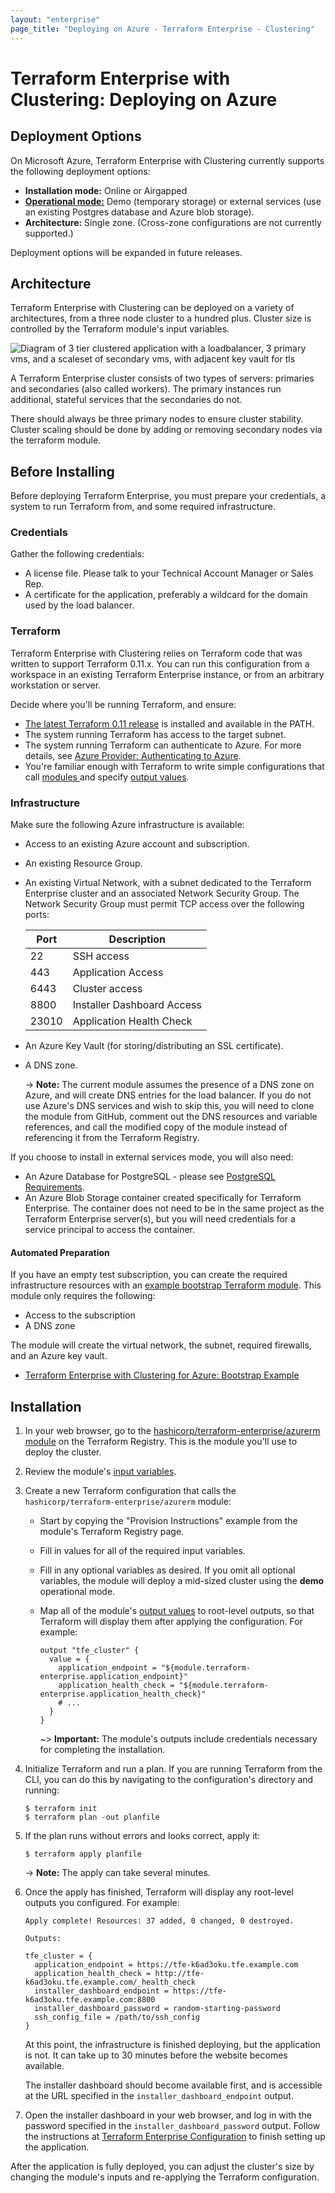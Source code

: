 ```yaml
---
layout: "enterprise"
page_title: "Deploying on Azure - Terraform Enterprise - Clustering"
---
```


# Terraform Enterprise with Clustering: Deploying on Azure

[mode]: ../before-installing/index.html#operational-mode-decision
[tf11]: https://releases.hashicorp.com/terraform/0.11.14/

## Deployment Options

On Microsoft Azure, Terraform Enterprise with Clustering currently supports the following deployment options:

- **Installation mode:** Online or Airgapped
- [**Operational mode:**][mode] Demo (temporary storage) or external services (use an existing Postgres database and Azure blob storage).
- **Architecture:** Single zone. (Cross-zone configurations are not currently supported.)

Deployment options will be expanded in future releases.

## Architecture

Terraform Enterprise with Clustering can be deployed on a variety of architectures, from a three node cluster to a hundred plus. Cluster size is controlled by the Terraform module's input variables.

![Diagram of 3 tier clustered application with a loadbalancer, 3 primary vms, and a scaleset of secondary vms, with adjacent key vault for tls](./assets/azure_diagram.png)

A Terraform Enterprise cluster consists of two types of servers: primaries and secondaries (also called workers). The primary instances run additional, stateful services that the secondaries do not.

There should always be three primary nodes to ensure cluster stability. Cluster scaling should be done by adding or removing secondary nodes via the terraform module.

## Before Installing

Before deploying Terraform Enterprise, you must prepare your credentials, a system to run Terraform from, and some required infrastructure.

### Credentials

Gather the following credentials:

* A license file. Please talk to your Technical Account Manager or Sales Rep.
* A certificate for the application, preferably a wildcard for the domain used by the load balancer.

### Terraform

Terraform Enterprise with Clustering relies on Terraform code that was written to support Terraform 0.11.x. You can run this configuration from a workspace in an existing Terraform Enterprise instance, or from an arbitrary workstation or server.

Decide where you'll be running Terraform, and ensure:

- [The latest Terraform 0.11 release][tf11] is installed and available in the PATH.
- The system running Terraform has access to the target subnet.
- The system running Terraform can authenticate to Azure. For more details, see [Azure Provider: Authenticating to Azure](/docs/providers/azurerm/index.html#authenticating-to-azure).
- You're familiar enough with Terraform to write simple configurations that call [modules ](/docs/configuration-0-11/modules.html) and specify [output values](/docs/configuration-0-11/outputs.html).

### Infrastructure

Make sure the following Azure infrastructure is available:

* Access to an existing Azure account and subscription.
* An existing Resource Group.
* An existing Virtual Network, with a subnet dedicated to the Terraform Enterprise cluster and an associated Network Security Group. The Network Security Group must permit TCP access over the following ports:

    | Port | Description |
    |------|-------------|
    | 22 | SSH access  |
    | 443 | Application Access |
    | 6443 | Cluster access |
    | 8800 | Installer Dashboard Access |
    | 23010 | Application Health Check |

* An Azure Key Vault (for storing/distributing an SSL certificate).
* A DNS zone.

    -> **Note:** The current module assumes the presence of a DNS zone on Azure, and will create DNS entries for the load balancer. If you do not use Azure's DNS services and wish to skip this, you will need to clone the module from GitHub, comment out the DNS resources and variable references, and call the modified copy of the module instead of referencing it from the Terraform Registry.

If you choose to install in external services mode, you will also need:

* An Azure Database for PostgreSQL - please see [PostgreSQL Requirements](../before-installing/postgres-requirements.html).
* An Azure Blob Storage container created specifically for Terraform Enterprise. The container does not need to be in the same project as the Terraform Enterprise server(s), but you will need credentials for a service principal to access the container.

#### Automated Preparation

[bootstrap]: https://github.com/hashicorp/private-terraform-enterprise/tree/master/examples/bootstrap-azure

If you have an empty test subscription, you can create the required infrastructure resources with an [example bootstrap Terraform module][bootstrap]. This module only requires the following:

* Access to the subscription
* A DNS zone

The module will create the virtual network, the subnet, required firewalls, and an Azure key vault.

- [Terraform Enterprise with Clustering for Azure: Bootstrap Example][bootstrap]

## Installation

[module]: https://registry.terraform.io/modules/hashicorp/terraform-enterprise/azurerm
[inputs]: https://registry.terraform.io/modules/hashicorp/terraform-enterprise/azurerm?tab=inputs
[outputs]: https://registry.terraform.io/modules/hashicorp/terraform-enterprise/azurerm?tab=outputs

1. In your web browser, go to the [hashicorp/terraform-enterprise/azurerm module][module] on the Terraform Registry. This is the module you'll use to deploy the cluster.
2. Review the module's [input variables][inputs].
3. Create a new Terraform configuration that calls the `hashicorp/terraform-enterprise/azurerm` module:
    - Start by copying the "Provision Instructions" example from the module's Terraform Registry page.
    - Fill in values for all of the required input variables.
    - Fill in any optional variables as desired. If you omit all optional variables, the module will deploy a mid-sized cluster using the **demo** operational mode.
    - Map all of the module's [output values][outputs] to root-level outputs, so that Terraform will display them after applying the configuration. For example:

        ```hcl
        output "tfe_cluster" {
          value = {
            application_endpoint = "${module.terraform-enterprise.application_endpoint}"
            application_health_check = "${module.terraform-enterprise.application_health_check}"
            # ...
          }
        }
        ```

        ~> **Important:** The module's outputs include credentials necessary for completing the installation.
4. Initialize Terraform and run a plan. If you are running Terraform from the CLI, you can do this by navigating to the configuration's directory and running:

    ```
    $ terraform init
    $ terraform plan -out planfile
    ```
5. If the plan runs without errors and looks correct, apply it:

    ```
    $ terraform apply planfile
    ```

    -> **Note:** The apply can take several minutes.
6. Once the apply has finished, Terraform will display any root-level outputs you configured. For example:

    ```text
    Apply complete! Resources: 37 added, 0 changed, 0 destroyed.

    Outputs:

    tfe_cluster = {
      application_endpoint = https://tfe-k6ad3oku.tfe.example.com
      application_health_check = http://tfe-k6ad3oku.tfe.example.com/_health_check
      installer_dashboard_endpoint = https://tfe-k6ad3oku.tfe.example.com:8800
      installer_dashboard_password = random-starting-password
      ssh_config_file = /path/to/ssh_config
    }
    ```

    At this point, the infrastructure is finished deploying, but the application is not. It can take up to 30 minutes before the website becomes available.

    The installer dashboard should become available first, and is accessible at the URL specified in the `installer_dashboard_endpoint` output. 
7. Open the installer dashboard in your web browser, and log in with the password specified in the `installer_dashboard_password` output. Follow the instructions at [Terraform Enterprise Configuration](../install/config.html) to finish setting up the application.

After the application is fully deployed, you can adjust the cluster's size by changing the module's inputs and re-applying the Terraform configuration.
